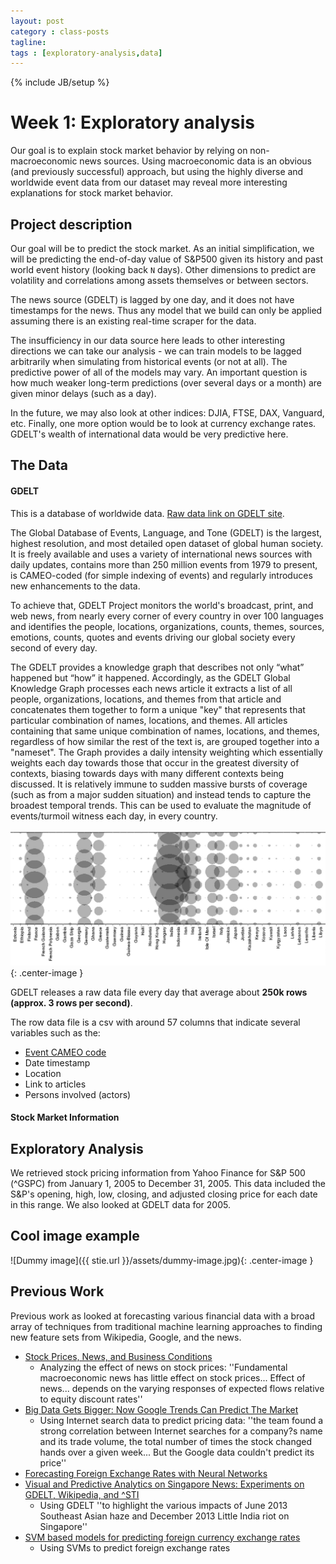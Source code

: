 ```yaml
---
layout: post
category : class-posts
tagline:
tags : [exploratory-analysis,data]
---
```

{% include JB/setup %}

# Week 1: Exploratory analysis

Our goal is to explain stock market behavior by relying on non-macroeconomic news sources. Using macroeconomic data is an obvious (and previously successful) approach, but using the highly diverse and worldwide event data from our dataset may reveal more interesting explanations for stock market behavior.

## Project description

Our goal will be to predict the stock market. As an initial simplification, we will be predicting the end-of-day value of S&P500 given its history and past world event history (looking back `N` days). Other dimensions to predict are volatility and correlations among assets themselves or between sectors.

The news source (GDELT) is lagged by one day, and it does not have timestamps for the news. Thus any model that we build can only be applied assuming there is an existing real-time scraper for the data.

The insufficiency in our data source here leads to other interesting directions we can take our analysis - we can train models to be lagged arbitrarily when simulating from historical events (or not at all). The predictive power of all of the models may vary. An important question is how much weaker long-term predictions (over several days or a month) are given minor delays (such as a day).

In the future, we may also look at other indices: DJIA, FTSE, DAX, Vanguard, etc. Finally, one more option would be to look at currency exchange rates. GDELT's wealth of international data would be very predictive here.

## The Data

#### GDELT 

This is a database of worldwide data. 
[Raw data link on GDELT site](http://data.gdeltproject.org/events/index.html).


The Global Database of Events, Language, and Tone (GDELT) is the largest, highest resolution, and most detailed open dataset of global human society. 
It is freely available and uses a variety of international news sources with daily updates, contains more than 250 million events from 1979 to present, is CAMEO-coded (for simple indexing of events) and regularly introduces new enhancements to the data.


To achieve that, GDELT Project monitors the world's broadcast, print, and web news, from nearly every corner of every country in over 100 languages and identifies  the people, locations, organizations, counts, themes, sources, emotions, counts, quotes and events driving our global society every second of every day. 


The GDELT provides a knowledge graph that describes not only “what” happened but “how” it happened. Accordingly,  as the GDELT Global Knowledge Graph processes each news article it extracts a list of all people, organizations, locations, and themes from that article and concatenates them together to form a unique "key" that represents that particular combination of names, locations, and themes. All articles containing that same unique combination of names, locations, and themes, regardless of how similar the rest of the text is, are grouped together into a "nameset". The Graph provides a daily intensity weighting which essentially weights each day towards those that occur in the greatest diversity of contexts, biasing towards days with many different contexts being discussed. It is relatively immune to sudden massive bursts of coverage (such as from a major sudden situation) and instead tends to capture the broadest temporal trends. This can be used to evaluate the magnitude of events/turmoil witness each day, in every country.


![Turmoil in the first 7 days of July](/assets/First_Week_July_15.png){: .center-image }


GDELT releases a raw data file every day that average about **250k rows (approx. 3 rows per second)**.

The row data file is a csv with around 57 columns that indicate several variables such as the:

* [Event CAMEO code](http://data.gdeltproject.org/documentation/CAMEO.Manual.1.1b3.pdf)
* Date timestamp
* Location
* Link to articles
* Persons involved (actors)

#### Stock Market Information

## Exploratory Analysis

We retrieved stock pricing information from Yahoo Finance for S&P 500 (^GSPC) from January 1, 2005 to December 31, 2005. This data included the S&P's opening, high, low, closing, and adjusted closing price for each date in this range. We also looked at GDELT data for 2005. 

## Cool image example

![Dummy image]({{ stie.url }}/assets/dummy-image.jpg){: .center-image }

## Previous Work
Previous work as looked at forecasting various financial data with a broad array of techniques from traditional machine learning approaches to finding new feature sets from Wikipedia, Google, and the news.

- [Stock Prices, News, and Business Conditions](http://www.nber.org/papers/w3520.pdf)
  - Analyzing the effect of news on stock prices: ''Fundamental macroeconomic news has little effect on stock prices... Effect of news... depends on the varying responses of expected flows relative to equity discount rates'' 
- [Big Data Gets Bigger: Now Google Trends Can Predict The Market](http://www.forbes.com/sites/davidleinweber/2013/04/26/big-data-gets-bigger-now-google-trends-can-predict-the-market/)
  - Using Internet search data to predict pricing data: ''the team found a strong correlation between Internet searches for a company?s name and its trade volume, the total number of times the stock changed hands over a given week... But the Google data couldn't predict its price'' 
- [Forecasting Foreign Exchange Rates with Neural Networks](http://arxiv.org/pdf/1404.1996v1.pdf)
- [Visual and Predictive Analytics on Singapore News: Experiments on GDELT, Wikipedia, and ^STI](http://liawww.epfl.ch/uploads/project_reports/report_282.pdf)
  - Using GDELT ''to highlight the various impacts of June 2013
Southeast Asian haze and December 2013 Little India riot on Singapore'' 
- [SVM based models for predicting foreign currency exchange rates](http://www.researchgate.net/publication/4047521_SVM_based_models_for_predicting_foreign_currency_exchange_rates)
  - Using SVMs to predict foreign exchange rates 


